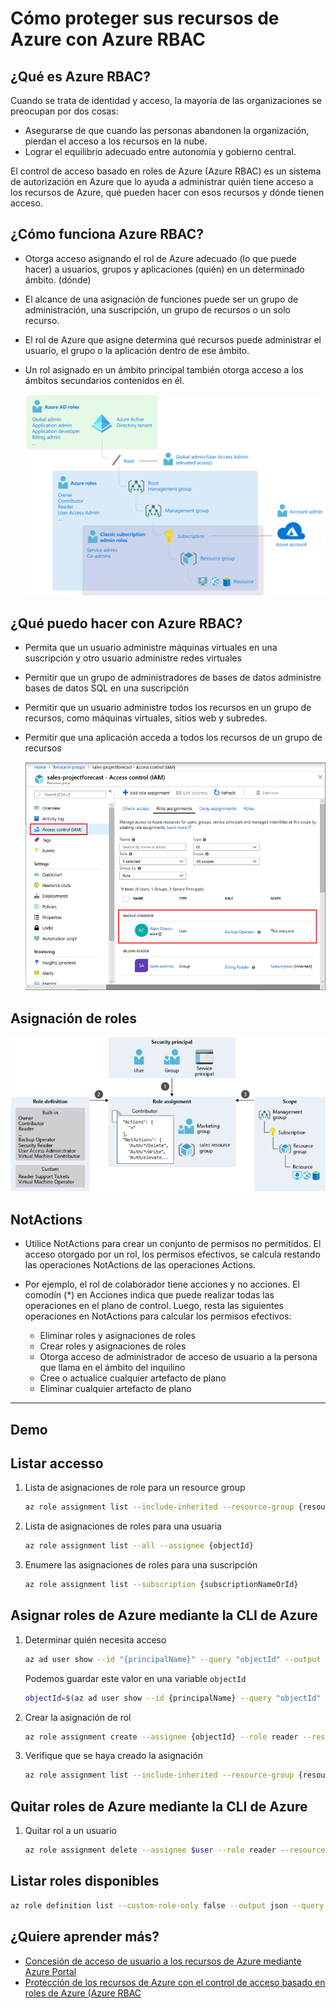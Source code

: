 # Cómo proteger sus recursos de Azure con Azure RBAC

## ¿Qué es Azure RBAC?
Cuando se trata de identidad y acceso, la mayoría de las organizaciones se preocupan por dos cosas:
- Asegurarse de que cuando las personas abandonen la organización, pierdan el acceso a los recursos en la nube.
- Lograr el equilibrio adecuado entre autonomía y gobierno central.

El control de acceso basado en roles de Azure (Azure RBAC) es un sistema de autorización en Azure que lo ayuda a administrar quién tiene acceso a los recursos de Azure, qué pueden hacer con esos recursos y dónde tienen acceso.

## ¿Cómo funciona Azure RBAC?

- Otorga acceso asignando el rol de Azure adecuado (lo que puede hacer) a usuarios, grupos y aplicaciones (quién) en un determinado ámbito. (dónde)
- El alcance de una asignación de funciones puede ser un grupo de administración, una suscripción, un grupo de recursos o un solo recurso.
- El rol de Azure que asigne determina qué recursos puede administrar el usuario, el grupo o la aplicación dentro de ese ámbito.
- Un rol asignado en un ámbito principal también otorga acceso a los ámbitos secundarios contenidos en él.

    ![diagram of how azure ad works](img/1.png)

## ¿Qué puedo hacer con Azure RBAC?

- Permita que un usuario administre máquinas virtuales en una suscripción y otro usuario administre redes virtuales
- Permitir que un grupo de administradores de bases de datos administre bases de datos SQL en una suscripción
- Permitir que un usuario administre todos los recursos en un grupo de recursos, como máquinas virtuales, sitios web y subredes.
- Permitir que una aplicación acceda a todos los recursos de un grupo de recursos

    ![diagram of azure ad in portal](img/2.png)

## Asignación de roles

![diagram of role assignment](img/3.png)

## NotActions

- Utilice NotActions para crear un conjunto de permisos no permitidos. El acceso otorgado por un rol, los permisos efectivos, se calcula restando las operaciones NotActions de las operaciones Actions.

- Por ejemplo, el rol de colaborador tiene acciones y no acciones. El comodín (*) en Acciones indica que puede realizar todas las operaciones en el plano de control. Luego, resta las siguientes operaciones en NotActions para calcular los permisos efectivos:
    - Eliminar roles y asignaciones de roles
    - Crear roles y asignaciones de roles
    - Otorga acceso de administrador de acceso de usuario a la persona que llama en el ámbito del inquilino
    - Cree o actualice cualquier artefacto de plano
    - Eliminar cualquier artefacto de plano

---
## Demo

## Listar accesso

1. Lista de asignaciones de role para un resource group

    ```sh 
    az role assignment list --include-inherited --resource-group {resourcegroupname} --output json --query '[].{principalName:principalName, roleDefinitionName:roleDefinitionName, scope:scope}'
    ```

2. Lista de asignaciones de roles para una usuaria

    ```sh
    az role assignment list --all --assignee {objectId}
    ```

3. Enumere las asignaciones de roles para una suscripción

    ```sh
    az role assignment list --subscription {subscriptionNameOrId}
    ```

## Asignar roles de Azure mediante la CLI de Azure


1. Determinar quién necesita acceso
    ```sh
    az ad user show --id "{principalName}" --query "objectId" --output tsv
    ```
    Podemos guardar este valor en una variable `objectId`
    ```sh
    objectId=$(az ad user show --id {principalName} --query "objectId" --output tsv)
    ```

2. Crear la asignación de rol
    ```sh
    az role assignment create --assignee {objectId} --role reader --resource-group {resourcegroupname}
    ```
3. Verifique que se haya creado la asignación

    ```sh
    az role assignment list --include-inherited --resource-group {resourcegroupname}
    ```

## Quitar roles de Azure mediante la CLI de Azure

1. Quitar rol a un usuario
    ```sh
    az role assignment delete --assignee $user --role reader --resource-group {resourcegroupname}
    ```
## Listar roles disponibles

```sh
az role definition list --custom-role-only false --output json --query '[].{roleName:roleName, description:description, roleType:roleType}'
```

## ¿Quiere aprender más?

- [Concesión de acceso de usuario a los recursos de Azure mediante Azure Portal](https://docs.microsoft.com/azure/role-based-access-control/quickstart-assign-role-user-portal)
- [Protección de los recursos de Azure con el control de acceso basado en roles de Azure (Azure RBAC](https://docs.microsoft.com/learn/modules/secure-azure-resources-with-rbac/)